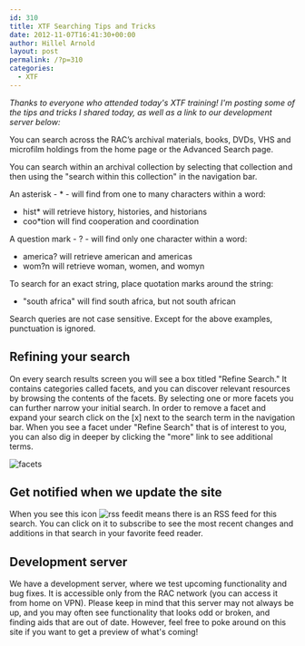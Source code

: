 ```yaml
---
id: 310
title: XTF Searching Tips and Tricks
date: 2012-11-07T16:41:30+00:00
author: Hillel Arnold
layout: post
permalink: /?p=310
categories:
  - XTF
---
```

_Thanks to everyone who attended today's XTF training! I'm posting some of the tips and tricks I shared today, as well as a link to our development server below:_

You can search across the RAC’s archival materials, books, DVDs, VHS and microfilm holdings from the home page or the Advanced Search page.

You can search within an archival collection by selecting that collection and then using the "search within this collection" in the navigation bar.<!--more-->

An asterisk - * - will find from one to many characters within a word:

 * hist* will retrieve history, histories, and historians
 * coo*tion will find cooperation and coordination

A question mark - ? - will find only one character within a word:

 * america? will retrieve american and americas
 * wom?n will retrieve woman, women, and womyn

To search for an exact string, place quotation marks around the string:

 * "south africa" will find south africa, but not south african

Search queries are not case sensitive. Except for the above examples, punctuation is ignored.

## Refining your search

On every search results screen you will see a box titled "Refine Search." It contains categories called facets, and you can discover relevant resources by browsing the contents of the facets. By selecting one or more facets you can further narrow your initial search. In order to remove a facet and expand your search click on the [x] next to the search term in the navigation bar. When you see a facet under "Refine Search" that is of interest to you, you can also dig in deeper by clicking the "more" link to see additional terms.

![facets](http://dimes.rockarch.org/xtf/icons/default/facets.png)

## Get notified when we update the site

When you see this icon  ![rss feed](http://collectionguides.rockarch.org/xtf/icons/default/i_rss.png)it means there is an RSS feed for this search. You can click on it to subscribe to see the most recent changes and additions in that search in your favorite feed reader.

## Development server

We have a development server, where we test upcoming functionality and bug fixes. It is accessible only from the RAC network (you can access it from home on VPN). Please keep in mind that this server may not always be up, and you may often see functionality that looks odd or broken, and finding aids that are out of date. However, feel free to poke around on this site if you want to get a preview of what's coming!
